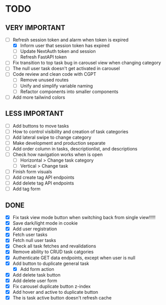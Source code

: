 # TODO

## VERY IMPORTANT

- [ ] Refresh session token and alarm when token is expired
  - [x] Inform user that session token has expired
  - [ ] Update NextAuth token and session
  - [ ] Refresh FastAPI token
- [ ] Fix transition to top task bug in carousel view when changing category
- [ ] The null user task doesn't get activated in carousel
- [ ] Code review and clean code with CGPT
  - [ ] Remove unused routes
  - [ ] Unify and simplify variable naming
  - [ ] Refactor components into smaller components
- [ ] Add more tailwind colors

## LESS IMPORTANT

- [ ] Add buttons to move tasks
- [ ] How to control visibility and creation of task categories
- [ ] Add lateral swipe to change category
- [ ] Make development and production separate
- [ ] Add order column in tasks, descriptionlist, and descriptions
- [ ] Check how navigation works when is open
  - [ ] Horizontal > Change task category
  - [ ] Vertical > Change task
- [ ] Finish form visuals
- [ ] Add create tag API endpoints
- [ ] Add delete tag API endpoints
- [ ] Add tag form

## DONE

- [x] Fix task view mode button when switching back from single view!!!!!
- [x] Save dark/light mode in cookie
- [x] Add user registration
- [x] Fetch user tasks
- [x] Fetch null user tasks
- [x] Check all task fetches and revalidations
- [x] Remove ability to CRUD task catgories
- [x] Authenticate GET data endpoints, except when user is null
- [x] Add button to duplicate general task
  - [x] Add form action
- [x] Add delete task button
- [x] Add delete user form
- [x] Fix carousel duplicate button z-index
- [x] Add hover and active to duplicate button
- [x] The is task active button doesn't refresh cache
